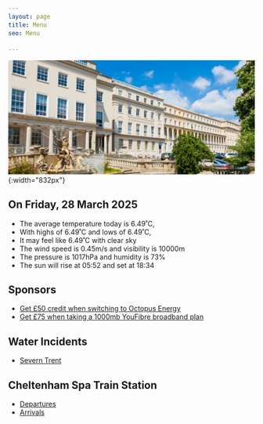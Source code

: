 ```yaml
---
layout: page
title: Menu
seo: Menu

---
```


![Logo](/images/logo.jpg){:width="832px"}

<!-- weather_marker starts -->
## On Friday, 28 March 2025

- The average temperature today is 6.49˚C,
- With highs of 6.49˚C and lows of 6.49˚C,
- It may feel like 6.49˚C with clear sky
- The wind speed is 0.45m/s and visibility is 10000m
- The pressure is 1017hPa and humidity is 73%
- The sun will rise at 05:52 and set at 18:34

<!-- weather_marker ends -->

## Sponsors

- [Get £50 credit when switching to Octopus Energy](https://bit.ly/3oD1nnS)
- [Get £75 when taking a 1000mb YouFibre broadband plan](https://aklam.io/91zWhU?)

## Water Incidents

- [Severn Trent](https://www.stwater.co.uk/in-my-area/incidents/)

## Cheltenham Spa Train Station

- [Departures](https://www.nationalrail.co.uk/live-trains/departures/cheltenham-spa/)
- [Arrivals](https://www.nationalrail.co.uk/live-trains/arrivals/cheltenham-spa/)

